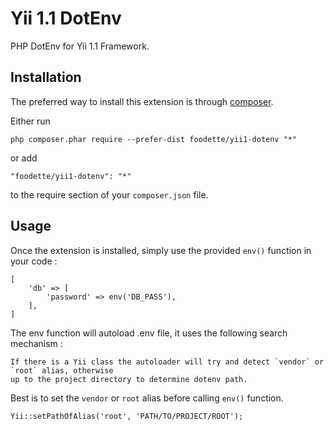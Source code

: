 Yii 1.1 DotEnv
==============

PHP DotEnv for Yii 1.1 Framework.

Installation
------------

The preferred way to install this extension is through [composer](http://getcomposer.org/download/).

Either run

```
php composer.phar require --prefer-dist foodette/yii1-dotenv "*"
```

or add

```
"foodette/yii1-dotenv": "*"
```

to the require section of your `composer.json` file.

Usage
-----

Once the extension is installed, simply use the provided `env()` function in your code :
```
[
    'db' => [
        'password' => env('DB_PASS'),
    ],
]
```

The env function will autoload .env file, it uses the following search mechanism :

    If there is a Yii class the autoloader will try and detect `vendor` or `root` alias, otherwise 
    up to the project directory to determine dotenv path.
    
Best is to set the `vendor` or `root` alias before calling `env()` function.

    Yii::setPathOfAlias('root', 'PATH/TO/PROJECT/ROOT');
